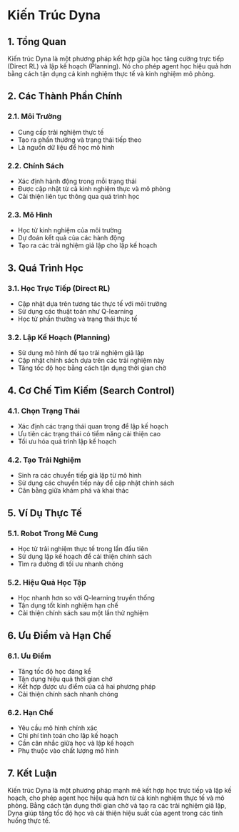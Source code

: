 # Kiến Trúc Dyna

## 1. Tổng Quan
Kiến trúc Dyna là một phương pháp kết hợp giữa học tăng cường trực tiếp (Direct RL) và lập kế hoạch (Planning). Nó cho phép agent học hiệu quả hơn bằng cách tận dụng cả kinh nghiệm thực tế và kinh nghiệm mô phỏng.

## 2. Các Thành Phần Chính

### 2.1. Môi Trường
- Cung cấp trải nghiệm thực tế
- Tạo ra phần thưởng và trạng thái tiếp theo
- Là nguồn dữ liệu để học mô hình

### 2.2. Chính Sách
- Xác định hành động trong mỗi trạng thái
- Được cập nhật từ cả kinh nghiệm thực và mô phỏng
- Cải thiện liên tục thông qua quá trình học

### 2.3. Mô Hình
- Học từ kinh nghiệm của môi trường
- Dự đoán kết quả của các hành động
- Tạo ra các trải nghiệm giả lập cho lập kế hoạch

## 3. Quá Trình Học

### 3.1. Học Trực Tiếp (Direct RL)
- Cập nhật dựa trên tương tác thực tế với môi trường
- Sử dụng các thuật toán như Q-learning
- Học từ phần thưởng và trạng thái thực tế

### 3.2. Lập Kế Hoạch (Planning)
- Sử dụng mô hình để tạo trải nghiệm giả lập
- Cập nhật chính sách dựa trên các trải nghiệm này
- Tăng tốc độ học bằng cách tận dụng thời gian chờ

## 4. Cơ Chế Tìm Kiếm (Search Control)

### 4.1. Chọn Trạng Thái
- Xác định các trạng thái quan trọng để lập kế hoạch
- Ưu tiên các trạng thái có tiềm năng cải thiện cao
- Tối ưu hóa quá trình lập kế hoạch

### 4.2. Tạo Trải Nghiệm
- Sinh ra các chuyển tiếp giả lập từ mô hình
- Sử dụng các chuyển tiếp này để cập nhật chính sách
- Cân bằng giữa khám phá và khai thác

## 5. Ví Dụ Thực Tế

### 5.1. Robot Trong Mê Cung
- Học từ trải nghiệm thực tế trong lần đầu tiên
- Sử dụng lập kế hoạch để cải thiện chính sách
- Tìm ra đường đi tối ưu nhanh chóng

### 5.2. Hiệu Quả Học Tập
- Học nhanh hơn so với Q-learning truyền thống
- Tận dụng tốt kinh nghiệm hạn chế
- Cải thiện chính sách sau một lần thử nghiệm

## 6. Ưu Điểm và Hạn Chế

### 6.1. Ưu Điểm
- Tăng tốc độ học đáng kể
- Tận dụng hiệu quả thời gian chờ
- Kết hợp được ưu điểm của cả hai phương pháp
- Cải thiện chính sách nhanh chóng

### 6.2. Hạn Chế
- Yêu cầu mô hình chính xác
- Chi phí tính toán cho lập kế hoạch
- Cần cân nhắc giữa học và lập kế hoạch
- Phụ thuộc vào chất lượng mô hình

## 7. Kết Luận
Kiến trúc Dyna là một phương pháp mạnh mẽ kết hợp học trực tiếp và lập kế hoạch, cho phép agent học hiệu quả hơn từ cả kinh nghiệm thực tế và mô phỏng. Bằng cách tận dụng thời gian chờ và tạo ra các trải nghiệm giả lập, Dyna giúp tăng tốc độ học và cải thiện hiệu suất của agent trong các tình huống thực tế.
